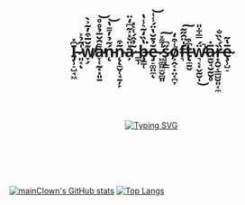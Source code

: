 ## <h1 align="center">I̵̡̹̠̺̘͖͆̽ ̷͈͔̍̋̉͐̚ͅw̸̞̗͊̆̅͒̓͂͐̀̕a̴̞̜̰͓͓͈̱͌̑̆̅̉̊̊̕͝ń̵̨͂̉̓͌̔͝ñ̴̨̨̼̬̜̘̱̦̙͒a̷̦̽̈̀̽͐͂͆̒̈ ̵͇̹̃̉̂́͑͛̽b̶̧̳̜̔̏̒̃͛̾̔͘ĕ̵̡̠͚̤̼̉̄̆̔̈́̾͑͝ͅ ̷͖͚͖̫̬̻͈͗͌̽͠s̷̹̜̳̋͆o̸͕̭͔̣̤͔̪̞̾͒̒f̶͉̍̈̑̋̃̕͠t̶̢̼̱̬͆͒ẅ̴̛͉͔͓̬̰̮̩́̿͋̎̕̚͜a̷̱̬̘̮̰̮̥̅̇ȑ̶̟̭̮͔̳̺̮͈͔̼́̀̏̐ȩ̴̹̺̠̅̔̃</h1>
</br>
</br>
</br>
</br>
</br>
<div align="center"><a href="https://git.io/typing-svg"><img src="https://readme-typing-svg.herokuapp.com?font=Fira+Code&letterSpacing=5px&pause=2000&color=F7F67E&background=E8AAFF69&width=650&height=30&lines=%D0%BA%D0%BE%D0%B3%D0%B4%D0%B0-%D0%BD%D0%B8%D0%B1%D1%83%D0%B4%D1%8C+%D1%8F+%D0%BD%D0%B0%D0%BF%D0%B8%D1%88%D1%83+%D0%B7%D0%B4%D0%B5%D1%81%D1%8C+%D1%87%D1%82%D0%BE-%D0%BD%D0%B8%D0%B1%D1%83%D0%B4%D1%8C" alt="Typing SVG" /></a></div>
</br>
</br>
</br>
</br>
</br>

[![mainClown's GitHub stats](https://github-readme-stats.vercel.app/api?username=mainClown&show_icons=true&theme=gruvbox)](https://github.com/mainClown/github-readme-stats)
[![Top Langs](https://github-readme-stats.vercel.app/api/top-langs/?username=mainClown&layout=compact)](https://github.com/mainClown)

